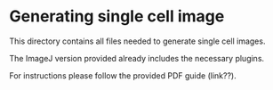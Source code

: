 # Generating single cell image

This directory contains all files needed to generate single cell images. 

The ImageJ version provided already includes the necessary plugins. 

For instructions please follow the provided PDF guide (link??). 
